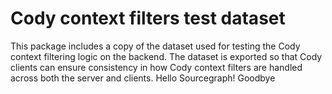 # Cody context filters test dataset

This package includes a copy of the dataset used for testing the Cody context filtering logic on the backend.
The dataset is exported so that Cody clients can ensure consistency in how Cody context filters are handled across
both the server and clients.
Hello Sourcegraph!
Goodbye
